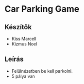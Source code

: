 # Car Parking Game
## Készítők
- Kiss Marcell
- Kizmus Noel

## Leírás
- Felülnézetben be kell parkolni.
- 5 pálya van